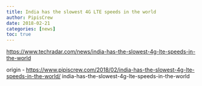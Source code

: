 ```yaml
---
title: India has the slowest 4G LTE speeds in the world
author: PipisCrew
date: 2018-02-21
categories: [news]
toc: true
---
```


https://www.techradar.com/news/india-has-the-slowest-4g-lte-speeds-in-the-world

origin - https://www.pipiscrew.com/2018/02/india-has-the-slowest-4g-lte-speeds-in-the-world/ india-has-the-slowest-4g-lte-speeds-in-the-world